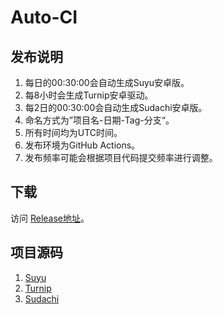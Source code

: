 # Auto-CI

## 发布说明

1. 每日的00:30:00会自动生成Suyu安卓版。
2. 每8小时会生成Turnip安卓驱动。
3. 每2日的00:30:00会自动生成Sudachi安卓版。
4. 命名方式为”项目名-日期-Tag-分支“。
5. 所有时间均为UTC时间。
6. 发布环境为GitHub Actions。
7. 发布频率可能会根据项目代码提交频率进行调整。

## 下载

访问 [Release地址](https://github.com/ImpXada/Auto-CI/releases)。

## 项目源码

1. [Suyu](https://git.suyu.dev/suyu/suyu)
2. [Turnip](https://gitlab.freedesktop.org/mesa/mesa)
3. [Sudachi](https://github.com/sudachi-emu/sudachi)

